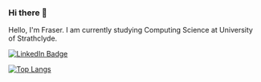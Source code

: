 ### Hi there 👋
Hello, I'm Fraser.
I am currently studying Computing Science at University of Strathclyde.

<a href="https://www.linkedin.com/in/fraser-patrick">
    <img src="https://img.shields.io/badge/LinkedIn-blue?style=for-the-badge&logo=linkedin&logoColor=white" alt="LinkedIn Badge"/>
  </a>

  [![Top Langs](https://github-readme-stats.vercel.app/api/top-langs/?username=fraserpatrick&layout=compact&theme=vision-friendly-dark)](https://github.com/anuraghazra/github-readme-stats)
